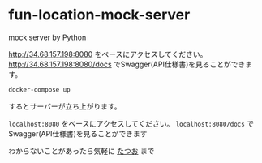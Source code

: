 # fun-location-mock-server
mock server by Python


http://34.68.157.198:8080 をベースにアクセスしてください。
http://34.68.157.198:8080/docs でSwagger(API仕様書)を見ることができます。


```bash
docker-compose up 
```
するとサーバーが立ち上がります。

`localhost:8080` をベースにアクセスしてください。
`localhost:8080/docs` で Swagger(API仕様書)を見ることができます



わからないことがあったら気軽に [たつお](https://github.com/t4t5u0) まで

